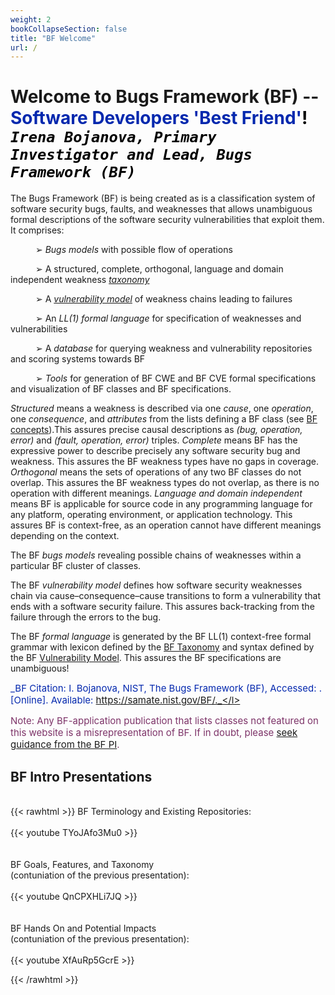```yaml
---
weight: 2
bookCollapseSection: false
title: "BF Welcome"
url: /
---
```

<!-- <l style="color: #7D3368; font-size:32px">xxx</> -->
<!-- <div style="text-indent: 40px"> </div>-->
# Welcome to Bugs Framework (BF) -- <l style="color: #0428AE">Software Developers 'Best Friend'</l><l style="color: black">!<l/><br/>_`Irena Bojanova, Primary Investigator and Lead, Bugs Framework (BF)`_</l>

The Bugs Framework (BF) is being created as is a classification system of software security bugs, faults, and weaknesses that allows unambiguous formal descriptions of the software security vulnerabilities that exploit them. It comprises:

<div style="text-indent: 40px">

➢ _Bugs models_ with possible flow of operations

➢ A structured, complete, orthogonal, language and domain independent weakness _[taxonomy](/BF/info/bf-classes)_

➢ A  _[vulnerability model](/BF/info/vulnerability-model/bf-vulnerability-model/)_ of weakness chains leading to failures

➢ An _LL(1) formal language_ for specification of weaknesses and vulnerabilities

➢ A _database_ for querying weakness and vulnerability repositories and scoring systems towards BF

➢ _Tools_ for generation of BF CWE  and BF CVE formal specifications and  visualization of BF classes and BF specifications. 

</div>

_Structured_ means a weakness is described via one _cause_, one _operation_, one _consequence_, and _attributes_ from the lists defining a BF class (see [BF concepts](/BF/info/vulnerability-model/bf-concepts/)).This assures precise causal descriptions as _(bug, operation, error)_ and _(fault, operation, error)_ triples. _Complete_ means BF has the expressive power to describe precisely any software security bug and weakness. This assures the BF weakness types have no gaps in coverage. _Orthogonal_ means the sets of operations of any two BF classes do not overlap. This assures the BF weakness types do not overlap,  as there is no operation with different meanings. _Language and domain independent_ means BF is applicable for source code in any programming language for any platform, operating environment, or application technology. This assures BF is context-free, as an operation cannot have different meanings depending on the context.

The BF _bugs models_ revealing possible chains of weaknesses within a particular BF cluster of classes.

The BF _vulnerability model_ defines how software security weaknesses chain via cause–consequence–cause transitions to form a vulnerability that ends with a software security failure. This assures back-tracking from the failure through the errors to the bug. 

The BF _formal language_ is generated by the BF LL(1) context-free formal grammar with lexicon defined by the [BF Taxonomy](/BF/info/bf-classes) and syntax defined by the BF [Vulnerability Model](/BF/info/vulnerability-model/bf-vulnerability-model/). This assures the BF specifications are unambiguous!

<l style="font-size: 15px; color: #0428AE">_BF Citation: I. Bojanova, NIST, The Bugs Framework (BF), Accessed: <span id="currentDate"></span>. [Online]. Available: https://samate.nist.gov/BF/._</l>

<l style="font-size: 15px; color: #7D3368">Note: Any BF-application publication that lists classes not featured on this website is a misrepresentation of BF. If in doubt, please [seek guidance from the BF PI](/BF/info/contact/bf-contact). 

## BF Intro Presentations

<br/>
{{< rawhtml >}} 
BF Terminology and Existing Repositories:
<br/><br/>
<div class="row">
<div class="col-9">
{{< youtube TYoJAfo3Mu0 >}}
</div>
</div>

<div class="row">
<div class="col-9">
<br/><br/>
BF Goals, Features, and Taxonomy <br/>
(contuniation of the previous presentation):
<br/><br/>
{{< youtube QnCPXHLi7JQ >}}
</div>
</div>

<div class="row">
<div class="col-9">
<br/><br/>
BF Hands On and Potential Impacts <br/>
(contuniation of the previous presentation):
<br/><br/>
{{< youtube XfAuRp5GcrE >}}
</div>
</div>

{{< /rawhtml >}}

<br/><br/>


<script>
    document.addEventListener('DOMContentLoaded', function() {
        const currentDateElement = document.getElementById('currentDate');
        const currentDate = new Date().toLocaleString('en-US', {
            year: 'numeric', 
            month: '2-digit', 
            day: '2-digit'
        });
        currentDateElement.textContent = currentDate;
    });
</script>